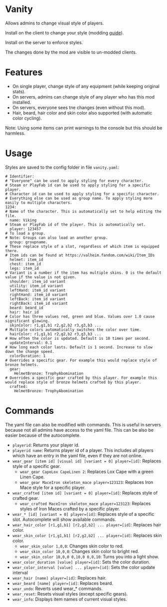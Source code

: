 # Vanity

Allows admins to change visual style of players.

Install on the client to change your style (modding [guide](https://youtu.be/L9ljm2eKLrk)).

Install on the server to enforce styles.

The changes done by the mod are visible to un-modded clients.

# Features

- On single player, change style of any equipment (while keeping original stats).
- On servers, admins can change style of any player who has this mod installed.
- On servers, everyone sees tne changes (even without this mod).
- Hair, beard, hair color and skin color also supported (with automatic color cycling).

Note: Using some items can print warnings to the console but this should be harmless.

# Usage

Styles are saved to the config folder in file `vanity.yaml`:

```
# Identifier:
# "Everyone" can be used to apply styling for every character.
# Steam or PlayFab id can be used to apply styling for a specific player.
# Character id can be used to apply styling for a specific character.
# Everything else can be used as group name. To apply styling more easily to multiple characters.
1234:
# Name of the character. This is automatically set to help editing the file.
  name: Viking
# Steam or PlayFab id of the player. This is automatically set.
  player: 123457
# To load a group.
# Note: Groups can also load an another group.
  group: groupname.
# These replace style of a slot, regardless of which item is equipped there.
# Item ids can be found at https://valheim.fandom.com/wiki/Item_IDs
  helmet: item_id
  chest: item_id
  legs: item_id
# Variant is a number if the item has multiple skins. 0 is the default value if the value is not given.
  shoulder: item_id variant
  utility: item_id variant
  leftHand: item_id variant
  rightHand: item_id variant
  leftBack: item_id variant
  rightBack: item_id variant
  beard: beard_id
  hair: hair_id
# Color has three values red, green and blue. Values over 1.0 cause significant glowing.
  skinColor: r1,g1,b1 r2,g2,b2 r3,g3,b3 ...
# Multiple colors automatically switches the color over time.
  hairColor: r1,g1,b1 r2,g2,b2 r3,g3,b3 ...
# How often the color is updated. Default is 10 times per second.
  updateInterval: 0.1
# How long each color lasts. Default is 1 second. Increase to slow down the change speed.
  colorDuration: 1
# Overrides a specific gear. For example this would replace style of bronze helmets.
  gear:
    HelmetBronze: TrophyAbomination
# Overrides a specific gear crafted by this player. For example this would replace style of bronze helmets crafted by this player.
  crafted:
    HelmetBronze: TrophyAbomination
```

# Commands

The yaml file can also be modified with commands. This is useful in servers because not all admins have access to the yaml file. This can be also be easier because of the autocomplete.

- `playerid`: Returns your player id.
- `playerid name`: Returns player id of a player. This includes all players which have an entry in the yaml file, even if they are not online.
- `wear_gear [item id] [visual id] [variant = 0] player=[id]`: Replaces style of a specific gear.
  - `wear_gear CapeLox CapeLinen 2`: Replaces Lox Cape with a green Linen Cape.
  - `wear_gear MaceIron skeleton_mace player=123123`: Replaces Iron Mace style for a specific player.
- `wear_crafted [item id] [variant = 0] player=[id]`: Replaces style of crafted gear.
  - `wear_crafted MaceIron skeleton_mace player=123123`: Replaces styles of Iron Maces crafted by a specific player.
- `wear_* [id] [variant = 0] player=[id]`: Replaces style of a specific slot. Autocomplete will show available commands.
- `wear_hair_color [r1,g1,b1] [r2,g2,b2] ... player=[id]`: Replaces hair color.
- `wear_skin_color [r1,g1,b1] [r2,g2,b2] ... player=[id]`: Replaces skin color.
  - `wear_skin_color 1,0,0`: Changes skin color to red.
  - `wear_skin_color 10,0,0`: Changes skin color to bright red.
  - `wear_skin_color 10,0,0 0,10,0 0,0,10`: Turns you into a light show.
- `wear_color_duration [value] player=[id]`: Sets the color duration.
- `wear_color_interval [value] ... player=[id]`: Sets the color update interval
- `wear_hair [name] player=[id]`: Replaces hair.
- `wear_beard [name] player=[id]`: Replaces beard.
- `wear_undo`: Reverts used wear_* commands.
- `wear_reset`: Resets visual styles (except specific gears).
- `wear_info`: Displays item names of current visual styles.
